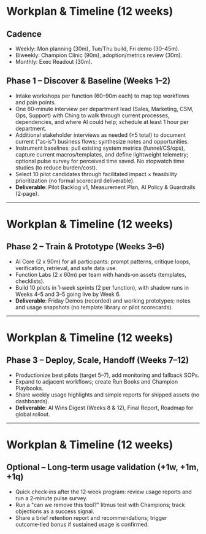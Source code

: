 # Workplan & Timeline (12 weeks)

## Cadence

- Weekly: Mon planning (30m), Tue/Thu build, Fri demo (30–45m).
- Biweekly: Champion Clinic (90m), adoption/metrics review (30m).
- Monthly: Exec Readout (30m).

## Phase 1 – Discover & Baseline (Weeks 1–2)

- Intake workshops per function (60–90m each) to map top workflows and pain points.
- One 60‑minute interview per department lead (Sales, Marketing, CSM, Ops, Support) with Ching to walk through current processes, dependencies, and where AI could help; schedule at least 1 hour per department.
- Additional stakeholder interviews as needed (≥5 total) to document current ("as‑is") business flows; synthesize notes and opportunities.
- Instrument baselines: pull existing system metrics (funnel/CS/ops), capture current macros/templates, and define lightweight telemetry; optional pulse survey for perceived time saved. No stopwatch time studies (to reduce burden/cost).
- Select 10 pilot candidates through facilitated impact × feasibility prioritization (no formal scorecard deliverable).
- **Deliverable**: Pilot Backlog v1, Measurement Plan, AI Policy & Guardrails (2‑page).

---

# Workplan & Timeline (12 weeks)

## Phase 2 – Train & Prototype (Weeks 3–6)

- AI Core (2 x 90m) for all participants: prompt patterns, critique loops, verification, retrieval, and safe data use.
- Function Labs (2 x 60m) per team with hands‑on assets (templates, checklists).
- Build 10 pilots in 1‑week sprints (2 per function), with shadow runs in Weeks 4–5 and 3–5 going live by Week 6.
- **Deliverable**: Friday Demos (recorded) and working prototypes; notes and usage snapshots (no template library or pilot scorecards).

---

# Workplan & Timeline (12 weeks)

## Phase 3 – Deploy, Scale, Handoff (Weeks 7–12)

- Productionize best pilots (target 5–7), add monitoring and fallback SOPs.
- Expand to adjacent workflows; create Run Books and Champion Playbooks.
- Share weekly usage highlights and simple reports for shipped assets (no dashboards).
- **Deliverable**: AI Wins Digest (Weeks 8 & 12), Final Report, Roadmap for global rollout.

---

# Workplan & Timeline (12 weeks)

## Optional – Long‑term usage validation (+1w, +1m, +1q)

- Quick check‑ins after the 12‑week program: review usage reports and run a 2‑minute pulse survey.
- Run a "can we remove this tool?" litmus test with Champions; track objections as a success signal.
- Share a brief retention report and recommendations; trigger outcome‑tied bonus if sustained usage is confirmed.

